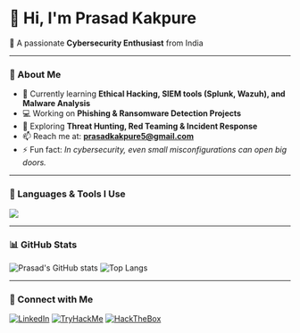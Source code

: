 # 👋 Hi, I'm Prasad Kakpure

🎯 A passionate **Cybersecurity Enthusiast** from India  

---

### 🧩 About Me  
- 🔐 Currently learning **Ethical Hacking, SIEM tools (Splunk, Wazuh), and Malware Analysis**  
- 💻 Working on **Phishing & Ransomware Detection Projects**  
- 🧠 Exploring **Threat Hunting, Red Teaming & Incident Response**  
- 📫 Reach me at: **prasadkakpure5@gmail.com**  
- ⚡ Fun fact: *In cybersecurity, even small misconfigurations can open big doors.*

---

### 🧰 Languages & Tools I Use
<p align="left">
  <img src="https://skillicons.dev/icons?i=linux,python,bash,wireshark,github,html,css,js,vscode,metasploit" />
</p>

---

### 📊 GitHub Stats
![Prasad's GitHub stats]([https://github-readme-stats.vercel.app/api?username=YOUR_GITHUB_USERNAME&show_icons=true&theme=tokyonight](https://github.com/PrasadKakpure))
![Top Langs](https://github-readme-stats.vercel.app/api/top-langs/?username=YOUR_GITHUB_USERNAME&layout=compact&theme=tokyonight)

---

### 🔗 Connect with Me
[![LinkedIn](https://img.shields.io/badge/LinkedIn-blue?logo=linkedin&logoColor=white)](www.linkedin.com/in/prasadkakpure)
[![TryHackMe](https://img.shields.io/badge/TryHackMe-red?logo=tryhackme&logoColor=white)]([YOUR_TRYHACKME_PROFILE](https://tryhackme.com/p/baghera))
[![HackTheBox](https://img.shields.io/badge/HackTheBox-green?logo=hackthebox&logoColor=white)]([YOUR_HTB_PROFILE](https://account.hackthebox.com/dashboard))
